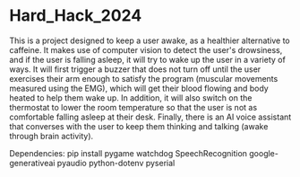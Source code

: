 # Hard_Hack_2024
This is a project designed to keep a user awake, as a healthier alternative to caffeine. It makes use of computer vision to detect the user's drowsiness, and if the user is falling asleep, it will try to wake up the user in a variety of ways. It will first trigger a buzzer that does not turn off until the user exercises their arm enough to satisfy the program (muscular movements measured using the EMG), which will get their blood flowing and body heated to help them wake up. In addition, it will also switch on the thermostat to lower the room temperature so that the user is not as comfortable falling asleep at their desk. Finally, there is an AI voice assistant that converses with the user to keep them thinking and talking (awake through brain activity). 

Dependencies: 
pip install pygame watchdog SpeechRecognition google-generativeai pyaudio python-dotenv pyserial
